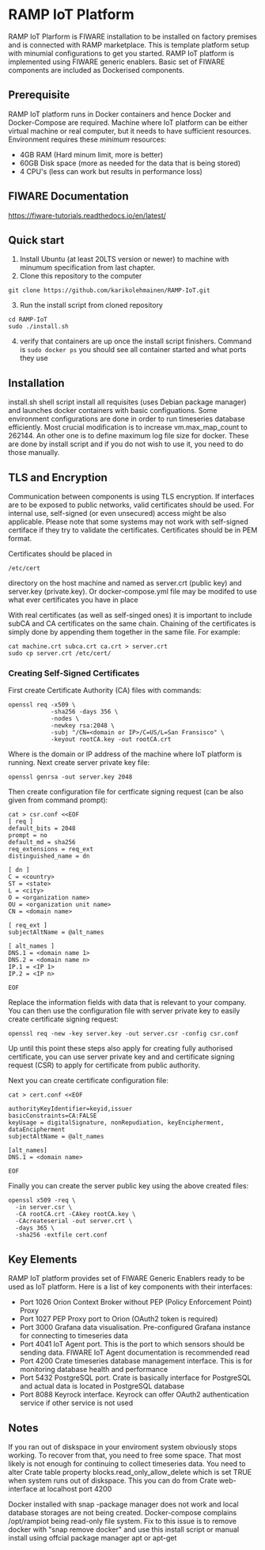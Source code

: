# RAMP IoT Platform
RAMP IoT Plarform is FIWARE installation to be installed on factory premises and is connected with RAMP marketplace. This is 
template platform setup with minumial configurations to get you started. RAMP IoT platform is implemented using FIWARE generic enablers. 
Basic set of FIWARE components are included as Dockerised components. 

## Prerequisite
RAMP IoT platform runs in Docker containers and hence Docker and Docker-Compose are required. Machine where IoT platform can be either virtual machine or real computer, but it needs to have sufficient resources. Environment requires these _minimum_ resources:
- 4GB RAM (Hard minum limit, more is better)
- 60GB Disk space (more as needed for the data that is being stored)
- 4 CPU's (less can work but results in performance loss)
## FIWARE Documentation
https://fiware-tutorials.readthedocs.io/en/latest/

## Quick start
1. Install Ubuntu (at least 20LTS version or newer) to machine with minumum specification from last chapter. 
2. Clone this repository to the computer 
```
git clone https://github.com/karikolehmainen/RAMP-IoT.git
````
3. Run the install script from cloned repository 
```
cd RAMP-IoT
sudo ./install.sh
````
4. verify that containers are up once the install script finishers. Command is ```sudo docker ps``` you should see all container started and what ports they use


## Installation
install.sh shell script install all requisites (uses Debian package manager) and launches docker containers with 
basic configuations. Some environment configurations are done in order to run timeseries database efficiently. Most crucial 
modification is to increase vm.max_map_count to 262144. An other one is to define maximum log file size for docker. These are 
done by install script and if you do not wish to use it, you need to do those manually.

## TLS and Encryption
Communication between components is using TLS encryption. If interfaces are to be exposed to public networks, valid certificates should be used.
For internal use, self-signed (or even unsecured) access might be also applicable. Please note that some systems may not work with self-signed certiface if they 
try to validate the certificates. Certificates should be in PEM format.

Certificates should be placed in 
```
/etc/cert
```
directory on the host machine and named as server.crt (public key) and server.key (private.key). Or docker-compose.yml file may be modifed to use what ever certificates you have in place

With real certificates (as well as self-singed ones) it is important to include subCA and CA certificates on the same chain. Chaining of the certificates is simply done by appending them together in the same file. For example:
```
cat machine.crt subca.crt ca.crt > server.crt
sudo cp server.crt /etc/cert/
```


### Creating Self-Signed Certificates
First create Certificate Authority (CA) files with commands:
````
openssl req -x509 \
            -sha256 -days 356 \
            -nodes \
            -newkey rsa:2048 \
            -subj "/CN=<domain or IP>/C=US/L=San Fransisco" \
            -keyout rootCA.key -out rootCA.crt
````
Where <domain or IP> is the domain or IP address of the machine where IoT platform is running. 
Next create server private key file:
  ````
  openssl genrsa -out server.key 2048
  ````
  
Then create configuration file for certficate signing request (can be also given from command prompt):
`````
cat > csr.conf <<EOF
[ req ]
default_bits = 2048
prompt = no
default_md = sha256
req_extensions = req_ext
distinguished_name = dn

[ dn ]
C = <country>
ST = <state>
L = <city>
O = <organization name>
OU = <organization unit name>
CN = <domain name>

[ req_ext ]
subjectAltName = @alt_names

[ alt_names ]
DNS.1 = <domain name 1>
DNS.2 = <domain name n>
IP.1 = <IP 1>
IP.2 = <IP n> 

EOF
`````
Replace the information fields with data that is relevant to your company. You can then use the configuration file with server private key to easily create certificate signing request:
  ````
  openssl req -new -key server.key -out server.csr -config csr.conf
  ````
Up until this point these steps also apply for creating fully authorised certificate, you can use server private key and and certificate signing request (CSR) to apply for certificate from 
public authority. 
  
Next you can create certificate configuration file:
````
cat > cert.conf <<EOF

authorityKeyIdentifier=keyid,issuer
basicConstraints=CA:FALSE
keyUsage = digitalSignature, nonRepudiation, keyEncipherment, dataEncipherment
subjectAltName = @alt_names

[alt_names]
DNS.1 = <domain name>

EOF
````
Finally you can create the server public key using the above created files:
  ````
  openssl x509 -req \
    -in server.csr \
    -CA rootCA.crt -CAkey rootCA.key \
    -CAcreateserial -out server.crt \
    -days 365 \
    -sha256 -extfile cert.conf
  ````
 
## Key Elements
RAMP IoT platform provides set of FIWARE Generic Enablers ready to be used as IoT platform. Here is a list of key components with their interfaces:
* Port 1026 Orion Context Broker without PEP (Policy Enforcement Point) Proxy
* Port 1027 PEP Proxy port to Orion (OAuth2 token is required) 
* Port 3000 Grafana data visualisation. Pre-configured Grafana instance for connecting to timeseries data
* Port 4041 IoT Agent port. This is the port to which sensors should be sending data. FIWARE IoT Agent documentation is recommended read
* Port 4200 Crate timeseries database management interface. This is for monitoring database health and performance
* Port 5432 PostgreSQL port. Crate is basically interface for PostgreSQL and actual data is located in PostgreSQL database
* Port 8088 Keyrock interface. Keyrock can offer OAuth2 authentication service if other service is not used

## Notes
If you ran out of diskspace in your enviroment system obviously stops working. To recover from that, you need to free some space. 
That most likely is not enough for continuing to collect timeseries data. You need to alter Crate table property 
blocks.read_only_allow_delete which is set TRUE when system runs out of diskspace. This you can do from Crate web-interface at 
localhost port 4200

Docker installed with snap -package manager does not work and local database storages are not being created. Docker-compose complains /opt/rampiot being read-only file system. Fix to this issue is to remove docker with "snap remove docker" and use this install script or manual install using offcial package manager apt or apt-get




